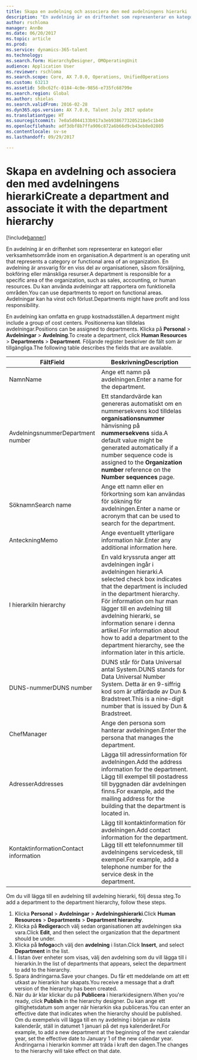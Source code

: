 ```yaml
---
title: Skapa en avdelning och associera den med avdelningens hierarki
description: "En avdelning är en driftenhet som representerar en kategori eller verksamhetsområde inom en organisation. En avdelning är ansvarig för en viss del av organisationen, såsom försäljning, bokföring eller mänskliga resurser. Du kan använda avdelningar att rapportera om funktionella områden. Avdelningar kan ha vinst och förlust."
author: rschloma
manager: AnnBe
ms.date: 06/20/2017
ms.topic: article
ms.prod: 
ms.service: dynamics-365-talent
ms.technology: 
ms.search.form: HierarchyDesigner, OMOperatingUnit
audience: Application User
ms.reviewer: rschloma
ms.search.scope: Core, AX 7.0.0, Operations, UnifiedOperations
ms.custom: 63213
ms.assetid: 5dbc62fc-0184-4c0e-9856-e735fc68799e
ms.search.region: Global
ms.author: shielas
ms.search.validFrom: 2016-02-28
ms.dyn365.ops.version: AX 7.0.0, Talent July 2017 update
ms.translationtype: HT
ms.sourcegitcommit: 7e0a5d044133b917a3eb9386773205218e5c1b40
ms.openlocfilehash: adf3dbf8b7ffa906c872a6b66d9cb43eb8e02805
ms.contentlocale: sv-se
ms.lasthandoff: 09/29/2017

---
```


# <a name="create-a-department-and-associate-it-with-the-department-hierarchy"></a><span data-ttu-id="77f8a-106">Skapa en avdelning och associera den med avdelningens hierarki</span><span class="sxs-lookup"><span data-stu-id="77f8a-106">Create a department and associate it with the department hierarchy</span></span>

[!include[banner](includes/banner.md)]


<span data-ttu-id="77f8a-107">En avdelning är en driftenhet som representerar en kategori eller verksamhetsområde inom en organisation.</span><span class="sxs-lookup"><span data-stu-id="77f8a-107">A department is an operating unit that represents a category or functional area of an organization.</span></span> <span data-ttu-id="77f8a-108">En avdelning är ansvarig för en viss del av organisationen, såsom försäljning, bokföring eller mänskliga resurser.</span><span class="sxs-lookup"><span data-stu-id="77f8a-108">A department is responsible for a specific area of the organization, such as sales, accounting, or human resources.</span></span> <span data-ttu-id="77f8a-109">Du kan använda avdelningar att rapportera om funktionella områden.</span><span class="sxs-lookup"><span data-stu-id="77f8a-109">You can use departments to report on functional areas.</span></span> <span data-ttu-id="77f8a-110">Avdelningar kan ha vinst och förlust.</span><span class="sxs-lookup"><span data-stu-id="77f8a-110">Departments might have profit and loss responsibility.</span></span>

<span data-ttu-id="77f8a-111">En avdelning kan omfatta en grupp kostnadsställen.</span><span class="sxs-lookup"><span data-stu-id="77f8a-111">A department might include a group of cost centers.</span></span> <span data-ttu-id="77f8a-112">Positionerna kan tilldelas avdelningar.</span><span class="sxs-lookup"><span data-stu-id="77f8a-112">Positions can be assigned to departments.</span></span> <span data-ttu-id="77f8a-113">Klicka på **Personal** &gt; **Avdelningar** &gt; **Avdelning**.</span><span class="sxs-lookup"><span data-stu-id="77f8a-113">To create a department, click **Human Resources** &gt; **Departments** &gt; **Department**.</span></span> <span data-ttu-id="77f8a-114">Följande register beskriver de fält som är tillgängliga.</span><span class="sxs-lookup"><span data-stu-id="77f8a-114">The following table describes the fields that are available.</span></span>

| <span data-ttu-id="77f8a-115">Fält</span><span class="sxs-lookup"><span data-stu-id="77f8a-115">Field</span></span>               | <span data-ttu-id="77f8a-116">Beskrivning</span><span class="sxs-lookup"><span data-stu-id="77f8a-116">Description</span></span>                                                                                                                                                                                                       |
|---------------------|-------------------------------------------------------------------------------------------------------------------------------------------------------------------------------------------------------------------|
| <span data-ttu-id="77f8a-117">Namn</span><span class="sxs-lookup"><span data-stu-id="77f8a-117">Name</span></span>                | <span data-ttu-id="77f8a-118">Ange ett namn på avdelningen.</span><span class="sxs-lookup"><span data-stu-id="77f8a-118">Enter a name for the department.</span></span>                                                                                                                                                                                  |
| <span data-ttu-id="77f8a-119">Avdelningsnummer</span><span class="sxs-lookup"><span data-stu-id="77f8a-119">Department number</span></span>   | <span data-ttu-id="77f8a-120">Ett standardvärde kan genereras automatiskt om en nummersekvens kod tilldelas **organisationsnummer** hänvisning på **nummersekvens** sida.</span><span class="sxs-lookup"><span data-stu-id="77f8a-120">A default value might be generated automatically if a number sequence code is assigned to the **Organization number** reference on the **Number sequences** page.</span></span>                                                 |
| <span data-ttu-id="77f8a-121">Söknamn</span><span class="sxs-lookup"><span data-stu-id="77f8a-121">Search name</span></span>         | <span data-ttu-id="77f8a-122">Ange ett namn eller en förkortning som kan användas för sökning för avdelningen.</span><span class="sxs-lookup"><span data-stu-id="77f8a-122">Enter a name or acronym that can be used to search for the department.</span></span>                                                                                                                                            |
| <span data-ttu-id="77f8a-123">Anteckning</span><span class="sxs-lookup"><span data-stu-id="77f8a-123">Memo</span></span>                | <span data-ttu-id="77f8a-124">Ange eventuellt ytterligare information här.</span><span class="sxs-lookup"><span data-stu-id="77f8a-124">Enter any additional information here.</span></span>                                                                                                                                                                            |
| <span data-ttu-id="77f8a-125">I hierarki</span><span class="sxs-lookup"><span data-stu-id="77f8a-125">In hierarchy</span></span>        | <span data-ttu-id="77f8a-126">En vald kryssruta anger att avdelningen ingår i avdelningen hierarki.</span><span class="sxs-lookup"><span data-stu-id="77f8a-126">A selected check box indicates that the department is included in the department hierarchy.</span></span> <span data-ttu-id="77f8a-127">För information om hur man lägger till en avdelning till avdelning hierarki, se information senare i denna artikel.</span><span class="sxs-lookup"><span data-stu-id="77f8a-127">For information about how to add a department to the department hierarchy, see the information later in this article.</span></span> |
| <span data-ttu-id="77f8a-128">DUNS-nummer</span><span class="sxs-lookup"><span data-stu-id="77f8a-128">DUNS number</span></span>         | <span data-ttu-id="77f8a-129">DUNS står för Data Universal antal System.</span><span class="sxs-lookup"><span data-stu-id="77f8a-129">DUNS stands for Data Universal Number System.</span></span> <span data-ttu-id="77f8a-130">Detta är en 9-siffrig kod som är utfärdade av Dun & Bradstreet.</span><span class="sxs-lookup"><span data-stu-id="77f8a-130">This is a nine-digit number that is issued by Dun & Bradstreet.</span></span>                                                                                                     |
| <span data-ttu-id="77f8a-131">Chef</span><span class="sxs-lookup"><span data-stu-id="77f8a-131">Manager</span></span>             | <span data-ttu-id="77f8a-132">Ange den persona som hanterar avdelningen.</span><span class="sxs-lookup"><span data-stu-id="77f8a-132">Enter the persona that manages the department.</span></span>                                                                                                                                                                    |
| <span data-ttu-id="77f8a-133">Adresser</span><span class="sxs-lookup"><span data-stu-id="77f8a-133">Addresses</span></span>           | <span data-ttu-id="77f8a-134">Lägga till adressinformation för avdelningen.</span><span class="sxs-lookup"><span data-stu-id="77f8a-134">Add the address information for the department.</span></span> <span data-ttu-id="77f8a-135">Lägg till exempel till postadress till byggnaden där avdelningen finns.</span><span class="sxs-lookup"><span data-stu-id="77f8a-135">For example, add the mailing address for the building that the department is located in.</span></span>                                                                          |
| <span data-ttu-id="77f8a-136">Kontaktinformation</span><span class="sxs-lookup"><span data-stu-id="77f8a-136">Contact information</span></span> | <span data-ttu-id="77f8a-137">Lägg till kontaktinformation för avdelningen.</span><span class="sxs-lookup"><span data-stu-id="77f8a-137">Add contact information for the department.</span></span> <span data-ttu-id="77f8a-138">Lägg till ett telefonnummer till avdelningens servicedesk, till exempel.</span><span class="sxs-lookup"><span data-stu-id="77f8a-138">For example, add a telephone number for the service desk in the department.</span></span>                                                                                           |

<span data-ttu-id="77f8a-139">Om du vill lägga till en avdelning till avdelning hierarki, följ dessa steg.</span><span class="sxs-lookup"><span data-stu-id="77f8a-139">To add a department to the department hierarchy, follow these steps.</span></span>

1.  <span data-ttu-id="77f8a-140">Klicka **Personal** &gt; **Avdelningar** &gt; **Avdelningshierarki**.</span><span class="sxs-lookup"><span data-stu-id="77f8a-140">Click **Human Resources** &gt; **Departments** &gt; **Department hierarchy**.</span></span>
2.  <span data-ttu-id="77f8a-141">Klicka på **Redigera**och välj sedan organisationen att avdelningen ska vara.</span><span class="sxs-lookup"><span data-stu-id="77f8a-141">Click **Edit**, and then select the organization that the department should be under.</span></span>
3.  <span data-ttu-id="77f8a-142">Klicka på **Infoga**och välj den **avdelning** i listan.</span><span class="sxs-lookup"><span data-stu-id="77f8a-142">Click **Insert**, and select **Department** in the list.</span></span>
4.  <span data-ttu-id="77f8a-143">I listan över enheter som visas, välj den avdelning som du vill lägga till i hierarkin.</span><span class="sxs-lookup"><span data-stu-id="77f8a-143">In the list of departments that appears, select the department to add to the hierarchy.</span></span>
5.  <span data-ttu-id="77f8a-144">Spara ändringarna.</span><span class="sxs-lookup"><span data-stu-id="77f8a-144">Save your changes.</span></span> <span data-ttu-id="77f8a-145">Du får ett meddelande om att ett utkast av hierarkin har skapats.</span><span class="sxs-lookup"><span data-stu-id="77f8a-145">You receive a message that a draft version of the hierarchy has been created.</span></span>
6.  <span data-ttu-id="77f8a-146">När du är klar klickar du på **Publicera** i hierarkidesignern.</span><span class="sxs-lookup"><span data-stu-id="77f8a-146">When you're ready, click **Publish** in the hierarchy designer.</span></span> <span data-ttu-id="77f8a-147">Du kan ange ett giltighetsdatum som anger när hierarkin ska publiceras.</span><span class="sxs-lookup"><span data-stu-id="77f8a-147">You can enter an effective date that indicates when the hierarchy should be published.</span></span> <span data-ttu-id="77f8a-148">Om du exempelvis vill lägga till en ny avdelning i början av nästa kalenderår, ställ in datumet 1 januari på det nya kalenderåret.</span><span class="sxs-lookup"><span data-stu-id="77f8a-148">For example, to add a new department at the beginning of the next calendar year, set the effective date to January 1 of the new calendar year.</span></span> <span data-ttu-id="77f8a-149">Ändringarna i hierarkin kommer att träda i kraft den dagen.</span><span class="sxs-lookup"><span data-stu-id="77f8a-149">The changes to the hierarchy will take effect on that date.</span></span>





